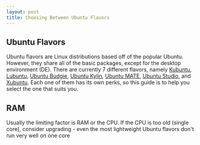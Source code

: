 ```yaml
---
layout: post
title: Choosing Between Ubuntu Flavors
---
```

## Ubuntu Flavors

Ubuntu flavors are Linux distributions based off of the popular Ubuntu.  However, they share all of the basic packages, except for the desktop environment (DE).  There are currently 7 different flavors, namely [Kubuntu](https://kubuntu.org/ "Kubuntu website"), [Lubuntu](https://lubuntu.me/ "Lubuntu website"), [Ubuntu Budgie](https://ubuntubudgie.org/ "Ubuntu Budgie website"), [Ubuntu Kylin](http://www.ubuntukylin.com/index.php?lang=en "Ubuntu Kylin website"), [Ubuntu MATE](https://ubuntu-mate.org/ "Ubuntu MATE website"), [Ubuntu Studio](https://ubuntustudio.org/ "Ubuntu Studio website"), and [Xubuntu](https://xubuntu.org/ "Xubuntu website").  Each one of them has its own perks, so this guide is to help you select the one that suits you.

## RAM

Usually the limiting factor is RAM or the CPU.  If the CPU is too old (single core), consider upgrading - even the most lightweight Ubuntu flavors don't run very well on one core 
